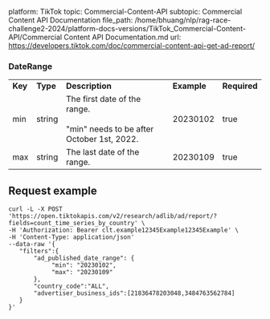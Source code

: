 platform: TikTok
topic: Commercial-Content-API
subtopic: Commercial Content API Documentation
file_path: /home/bhuang/nlp/rag-race-challenge2-2024/platform-docs-versions/TikTok_Commercial-Content-API/Commercial Content API Documentation.md
url: https://developers.tiktok.com/doc/commercial-content-api-get-ad-report/

### DateRange

|     |     |     |     |     |
| --- | --- | --- | --- | --- |
| **Key** | **Type** | **Description** | **Example** | **Required** |
| min | string | The first date of the range.<br><br>"min" needs to be after October 1st, 2022. | 20230102 | true |
| max | string | The last date of the range. | 20230109 | true |

## Request example

    curl -L -X POST 'https://open.tiktokapis.com/v2/research/adlib/ad/report/?fields=count_time_series_by_country' \
    -H 'Authorization: Bearer clt.example12345Example12345Example' \
    -H 'Content-Type: application/json'
    --data-raw '{
       "filters":{
           "ad_published_date_range": {
                "min": "20230102",
                "max": "20230109"
           },
           "country_code":"ALL",
           "advertiser_business_ids":[21836478203048,3484763562784]
       }
    }'